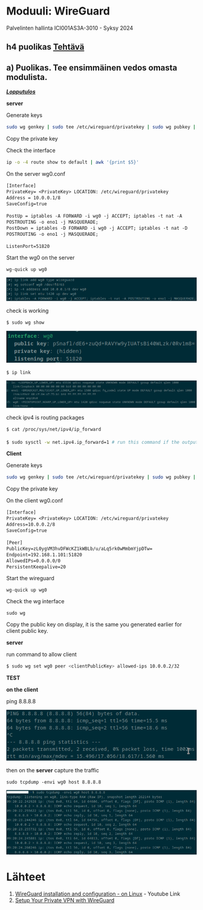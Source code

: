 # Moduuli: WireGuard

Palvelinten hallinta ICI001AS3A-3010 - Syksy 2024   
 
## h4 puolikas [Tehtävä](https://terokarvinen.com/palvelinten-hallinta/#h4-puolikas)

## a) Puolikas. Tee ensimmäinen vedos omasta modulista.

***[Lopputulos](https://github.com/bhg995/projekti)***

**server**

Generate keys
```.sh
sudo wg genkey | sudo tee /etc/wireguard/privatekey | sudo wg pubkey | sudo tee /etc/wireguard/publickey
```

Copy the private key

Check the interface
```.sh
ip -o -4 route show to default | awk '{print $5}'
``` 

On the server wg0.conf
```
[Interface]
PrivateKey= <PrivateKey> LOCATION: /etc/wireguard/privatekey
Address = 10.0.0.1/8
SaveConfig=true

PostUp = iptables -A FORWARD -i wg0 -j ACCEPT; iptables -t nat -A POSTROUTING -o eno1 -j MASQUERADE;
PostDown = iptables -D FORWARD -i wg0 -j ACCEPT; iptables -t nat -D POSTROUTING -o eno1 -j MASQUERADE;

ListenPort=51820
```

Start the wg0 on the server
```
wg-quick up wg0
``` 
![FiredupWG](https://github.com/bhg995/paha/blob/main/daemon/initialServerwgshow.png)


check is working 

```.sh
$ sudo wg show
```
![sudowg](https://github.com/bhg995/paha/blob/main/daemon/initialWGSHOW.png)


```.sh
$ ip link
```
![iplink](https://github.com/bhg995/paha/blob/main/daemon/ipLinkshow.png)


check ipv4 is routing packages

```.sh
$ cat /proc/sys/net/ipv4/ip_forward

$ sudo sysctl -w net.ipv4.ip_forward=1 # run this command if the output of previous is 0
```

**Client**

Generate keys
```.sh
sudo wg genkey | sudo tee /etc/wireguard/privatekey | sudo wg pubkey | sudo tee /etc/wireguard/publickey
```
Copy the private key

On the client wg0.conf
```
[Interface]
PrivateKey= <PrivateKey> LOCATION: /etc/wireguard/privatekey
Address=10.0.0.2/8
SaveConfig=true

[Peer]
PublicKey=zL0ygVM3hvDFWcKZ1kWBLb/u/aLq5rk0wMmbmYjpDTw=
Endpoint=192.168.1.101:51820
AllowedIPs=0.0.0.0/0
PersistentKeepalive=20
```

Start the wireguard
```
wg-quick up wg0
```

Check the wg interface

```
sudo wg
``` 

Copy the public key on display, it is the same you generated earlier for client public key.

**server**

run command to allow client

```.sh
$ sudo wg set wg0 peer <clientPublicKey> allowed-ips 10.0.0.2/32
```


**TEST**

**on the client**

ping 8.8.8.8

![clientPing](https://github.com/bhg995/paha/blob/main/daemon/clientPingGoogle.png)

then on the **server** capture the traffic

```
sudo tcpdump -envi wg0 host 8.8.8.8
```

![captured](https://github.com/bhg995/paha/blob/main/daemon/capturingPackages.png)

# Lähteet

1. [WireGuard installation and configuration - on Linux](https://www.youtube.com/watch?v=bVKNSf1p1d0) - Youtube Link
2. [Setup Your Private VPN with WireGuard](https://buymeacoffee.com/linuxshots/setup-your-private-vpn-wireguard)
